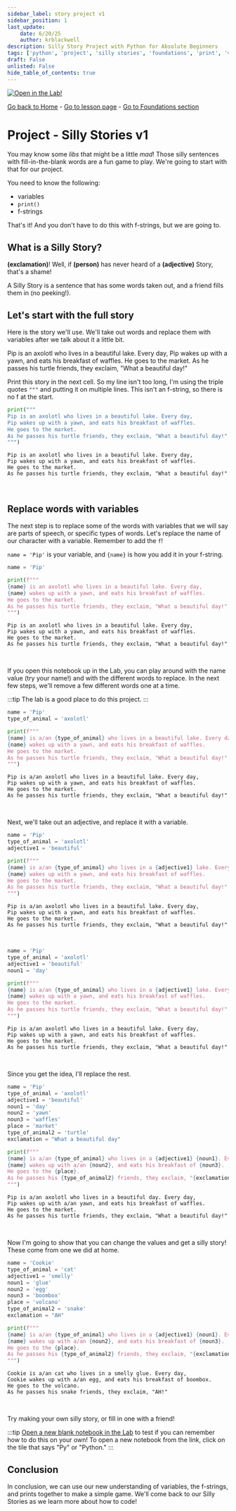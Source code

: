 ```yaml
---
sidebar_label: story project v1
sidebar_position: 1
last_update:
    date: 6/20/25
    author: krblackwell
description: Silly Story Project with Python for Absolute Beginners
tags: ['python', 'project', 'silly stories', 'foundations', 'print', 'variables', 'f-strings']
draft: False
unlisted: False
hide_table_of_contents: true
---
```




<!-- markdownlint-disable MD033 MD041 -->
<a href="/lite/lab/index.html?path=python/01-foundations/projects/story-project-v1.ipynb" target="_blank">
  <img src="https://jupyterlite.rtfd.io/en/latest/_static/badge.svg" alt="Open in the Lab!" />
</a>
<!-- markdownlint-enable MD033 MD041 -->


<!-- markdownlint-disable-next-line MD041 -->
[Go back to Home](/) - [Go to lesson page](/docs/python/foundations/projects/story-project-v1) - [Go to Foundations section](/docs/python/foundations)

# Project - Silly Stories v1

You may know some _libs_ that might be a little _mad_! Those silly sentences with fill-in-the-blank words are a fun game to play. We're going to start with that for our project.

You need to know the following:

- variables
- `print()`
- f-strings

That's it! And you don't have to do this with f-strings, but we are going to.

## What is a Silly Story?

**(exclamation)**! Well, if **(person)** has never heard of a **(adjective)** Story, that's a shame!

A Silly Story is a sentence that has some words taken out, and a friend fills them in (no peeking!).

## Let's start with the full story

Here is the story we'll use. We'll take out words and replace them with variables after we talk about it a little bit.

Pip is an axolotl who lives in a beautiful lake. Every day, Pip wakes up with a yawn, and eats his breakfast of waffles. He goes to the market. As he passes his turtle friends, they exclaim, "What a beautiful day!"

Print this story in the next cell. So my line isn't too long, I'm using the triple quotes `"""` and putting it on multiple lines. This isn't an f-string, so there is no f at the start.


```python
print("""
Pip is an axolotl who lives in a beautiful lake. Every day,
Pip wakes up with a yawn, and eats his breakfast of waffles.
He goes to the market.
As he passes his turtle friends, they exclaim, "What a beautiful day!"
""")
```

<!-- markdownlint-disable MD033 MD009 -->
<div class="output-cell">

      
    Pip is an axolotl who lives in a beautiful lake. Every day,  
    Pip wakes up with a yawn, and eats his breakfast of waffles.  
    He goes to the market.  
    As he passes his turtle friends, they exclaim, "What a beautiful day!"  
      


</div><br/>
<!-- markdownlint-enable MD033 MD009 -->

## Replace words with variables

The next step is to replace some of the words with variables that we will say are parts of speech, or specific types of words. Let's replace the name of our character with a variable. Remember to add the `f`!

`name = 'Pip'` is your variable, and `{name}` is how you add it in your f-string.


```python
name = 'Pip'

print(f"""
{name} is an axolotl who lives in a beautiful lake. Every day,
{name} wakes up with a yawn, and eats his breakfast of waffles.
He goes to the market.
As he passes his turtle friends, they exclaim, "What a beautiful day!"
""")
```

<!-- markdownlint-disable MD033 MD009 -->
<div class="output-cell">

      
    Pip is an axolotl who lives in a beautiful lake. Every day,  
    Pip wakes up with a yawn, and eats his breakfast of waffles.  
    He goes to the market.  
    As he passes his turtle friends, they exclaim, "What a beautiful day!"  
      


</div><br/>
<!-- markdownlint-enable MD033 MD009 -->

If you open this notebook up in the Lab, you can play around with the name value (try your name!) and with the different words to replace. In the next few steps, we'll remove a few different words one at a time.

:::tip
The lab is a good place to do this project.
:::


```python
name = 'Pip'
type_of_animal = 'axolotl'

print(f"""
{name} is a/an {type_of_animal} who lives in a beautiful lake. Every day,
{name} wakes up with a yawn, and eats his breakfast of waffles.
He goes to the market.
As he passes his turtle friends, they exclaim, "What a beautiful day!"
""")
```

<!-- markdownlint-disable MD033 MD009 -->
<div class="output-cell">

      
    Pip is a/an axolotl who lives in a beautiful lake. Every day,  
    Pip wakes up with a yawn, and eats his breakfast of waffles.  
    He goes to the market.  
    As he passes his turtle friends, they exclaim, "What a beautiful day!"  
      


</div><br/>
<!-- markdownlint-enable MD033 MD009 -->

Next, we'll take out an adjective, and replace it with a variable.


```python
name = 'Pip'
type_of_animal = 'axolotl'
adjective1 = 'beautiful'

print(f"""
{name} is a/an {type_of_animal} who lives in a {adjective1} lake. Every day,
{name} wakes up with a yawn, and eats his breakfast of waffles.
He goes to the market.
As he passes his turtle friends, they exclaim, "What a beautiful day!"
""")
```

<!-- markdownlint-disable MD033 MD009 -->
<div class="output-cell">

      
    Pip is a/an axolotl who lives in a beautiful lake. Every day,  
    Pip wakes up with a yawn, and eats his breakfast of waffles.  
    He goes to the market.  
    As he passes his turtle friends, they exclaim, "What a beautiful day!"  
      


</div><br/>
<!-- markdownlint-enable MD033 MD009 -->


```python
name = 'Pip'
type_of_animal = 'axolotl'
adjective1 = 'beautiful'
noun1 = 'day'

print(f"""
{name} is a/an {type_of_animal} who lives in a {adjective1} lake. Every day,
{name} wakes up with a yawn, and eats his breakfast of waffles.
He goes to the market.
As he passes his turtle friends, they exclaim, "What a beautiful day!"
""")
```

<!-- markdownlint-disable MD033 MD009 -->
<div class="output-cell">

      
    Pip is a/an axolotl who lives in a beautiful lake. Every day,  
    Pip wakes up with a yawn, and eats his breakfast of waffles.  
    He goes to the market.  
    As he passes his turtle friends, they exclaim, "What a beautiful day!"  
      


</div><br/>
<!-- markdownlint-enable MD033 MD009 -->

Since you get the idea, I'll replace the rest.


```python
name = 'Pip'
type_of_animal = 'axolotl'
adjective1 = 'beautiful'
noun1 = 'day'
noun2 = 'yawn'
noun3 = 'waffles'
place = 'market'
type_of_animal2 = 'turtle'
exclamation = "What a beautiful day"

print(f"""
{name} is a/an {type_of_animal} who lives in a {adjective1} {noun1}. Every day,
{name} wakes up with a/an {noun2}, and eats his breakfast of {noun3}.
He goes to the {place}.
As he passes his {type_of_animal2} friends, they exclaim, "{exclamation}!"
""")
```

<!-- markdownlint-disable MD033 MD009 -->
<div class="output-cell">

      
    Pip is a/an axolotl who lives in a beautiful day. Every day,  
    Pip wakes up with a/an yawn, and eats his breakfast of waffles.  
    He goes to the market.  
    As he passes his turtle friends, they exclaim, "What a beautiful day!"  
      


</div><br/>
<!-- markdownlint-enable MD033 MD009 -->

Now I'm going to show that you can change the values and get a silly story! These come from one we did at home.


```python
name = 'Cookie'
type_of_animal = 'cat'
adjective1 = 'smelly'
noun1 = 'glue'
noun2 = 'egg'
noun3 = 'boombox'
place = 'volcano'
type_of_animal2 = 'snake'
exclamation = "AH"

print(f"""
{name} is a/an {type_of_animal} who lives in a {adjective1} {noun1}. Every day,
{name} wakes up with a/an {noun2}, and eats his breakfast of {noun3}.
He goes to the {place}.
As he passes his {type_of_animal2} friends, they exclaim, "{exclamation}!"
""")
```

<!-- markdownlint-disable MD033 MD009 -->
<div class="output-cell">

      
    Cookie is a/an cat who lives in a smelly glue. Every day,  
    Cookie wakes up with a/an egg, and eats his breakfast of boombox.  
    He goes to the volcano.  
    As he passes his snake friends, they exclaim, "AH!"  
      


</div><br/>
<!-- markdownlint-enable MD033 MD009 -->

Try making your own silly story, or fill in one with a friend!
<!-- markdownlint-disable MD033 -->
:::tip
<a href="/lite/lab/index.html">Open a new blank notebook in the Lab</a> to test if you can remember how to do this on your own! To open a new notebook from the link, click on the tile that says "Py" or "Python."
:::
<!-- markdownlint-enable MD033 -->

## Conclusion

In conclusion, we can use our new understanding of variables, the f-strings, and prints together to make a simple game. We'll come back to our Silly Stories as we learn more about how to code!
